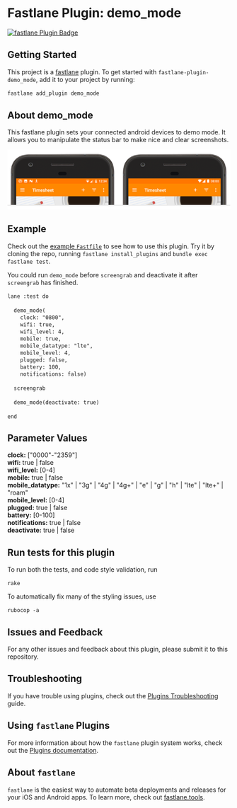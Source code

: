 # Fastlane Plugin: demo_mode

[![fastlane Plugin Badge](https://rawcdn.githack.com/fastlane/fastlane/master/fastlane/assets/plugin-badge.svg)](https://rubygems.org/gems/fastlane-plugin-demo_mode)

## Getting Started

This project is a [fastlane](https://github.com/fastlane/fastlane) plugin. To get started with `fastlane-plugin-demo_mode`, add it to your project by running:

```bash
fastlane add_plugin demo_mode
```

## About demo_mode

This fastlane plugin sets your connected android devices to demo mode. It allows you to manipulate the status bar to make nice and clear screenshots.

![Comparison](img/comparison.png)

## Example

Check out the [example `Fastfile`](fastlane/Fastfile) to see how to use this plugin. Try it by cloning the repo, running `fastlane install_plugins` and `bundle exec fastlane test`.

You could run `demo_mode` before `screengrab` and deactivate it after `screengrab` has finished.

```
lane :test do

  demo_mode(
    clock: "0800",
    wifi: true,
    wifi_level: 4,
    mobile: true,
    mobile_datatype: "lte",
    mobile_level: 4,
    plugged: false,
    battery: 100,
    notifications: false)

  screengrab

  demo_mode(deactivate: true)

end
```

## Parameter Values
**clock:** ["0000"-"2359"]  
**wifi:** true | false  
**wifi_level:** [0-4]  
**mobile:** true | false  
**mobile_datatype:** "1x" | "3g" | "4g" | "4g+" | "e" | "g" | "h" | "lte" | "lte+" | "roam"  
**mobile_level:** [0-4]  
**plugged:** true | false  
**battery:** [0-100]  
**notifications:** true | false  
**deactivate:** true | false

## Run tests for this plugin

To run both the tests, and code style validation, run

```
rake
```

To automatically fix many of the styling issues, use
```
rubocop -a
```

## Issues and Feedback

For any other issues and feedback about this plugin, please submit it to this repository.

## Troubleshooting

If you have trouble using plugins, check out the [Plugins Troubleshooting](https://docs.fastlane.tools/plugins/plugins-troubleshooting/) guide.

## Using `fastlane` Plugins

For more information about how the `fastlane` plugin system works, check out the [Plugins documentation](https://docs.fastlane.tools/plugins/create-plugin/).

## About `fastlane`

`fastlane` is the easiest way to automate beta deployments and releases for your iOS and Android apps. To learn more, check out [fastlane.tools](https://fastlane.tools).
